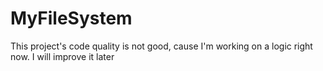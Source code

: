 # MyFileSystem

This project's code quality is not good, cause I'm working on a logic right now.
I will improve it later
